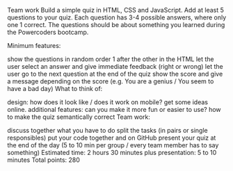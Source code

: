 Team work
Build a simple quiz in HTML, CSS and JavaScript. Add at least 5 questions to your quiz. Each question has 3-4 possible answers, where only one 1 correct. The questions should be about something you learned during the Powercoders bootcamp.

Minimum features:

show the questions in random order 1 after the other in the HTML
let the user select an answer and give immediate feedback (right or wrong)
let the user go to the next question
at the end of the quiz show the score and give a message depending on the score (e.g. You are a genius / You seem to have a bad day)
What to think of:

design: how does it look like / does it work on mobile? get some ideas online.
additional features: can you make it more fun or easier to use?
how to make the quiz semantically correct
Team work:

discuss together what you have to do
split the tasks (in pairs or single responsibles)
put your code together and on GitHub
present your quiz at the end of the day (5 to 10 min per group / every team member has to say something)
Estimated time: 2 hours 30 minutes
plus presentation: 5 to 10 minutes
Total points: 280